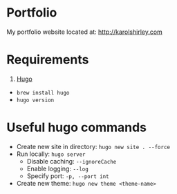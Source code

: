 # Portfolio

My portfolio website located at: <a href="http://karolshirley.com" target="_blank">http://karolshirley.com</a>

# Requirements

1. <a href="https://gohugo.io/" target="_blank">Hugo</a>

- `brew install hugo`
- `hugo version`

# Useful hugo commands

- Create new site in directory: `hugo new site . --force`
- Run locally: `hugo server`
    - Disable caching: `--ignoreCache`
    - Enable logging: `--log`
    - Specify port: `-p, --port int`
- Create new theme: `hugo new theme <theme-name>`